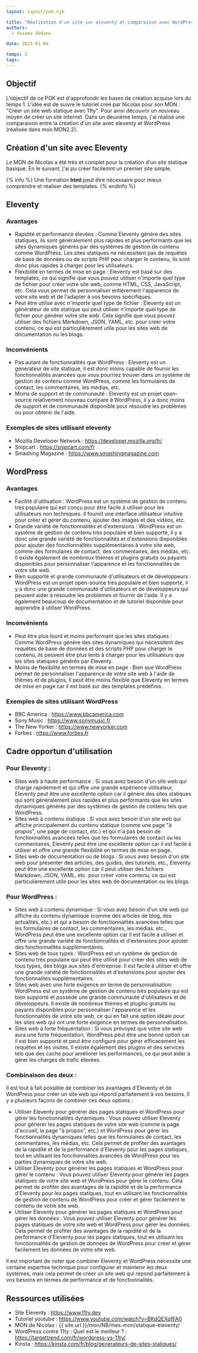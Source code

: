 ```yaml
---
layout: layout/pok.njk

title: "Réalisation d'un site sur eleventy et comparaison avec WordPress"
authors:
  - Ossama Abdane

date: 2023-01-04

temps: 2
tags:
---
```


## Objectif
L'objectif de ce POK est d'approfondir les bases de création acquise lors du temps 1. L'idée est de suivre le tutoriel créé par Nicolas pour son MON : "Créer un site web statique avec 11ty". Pour ainsi découvrir un nouveau moyen de créer un site internet.
Dans un deuxième temps, j'ai réalisé une comparaison entre la création d'un site avec eleventy et WordPress (réalisée dans mon MON2.2).

## Création d'un site avec Eleventy

Le MON de Nicolas a été très  et complet pour la création d'un site statique basique. En le suivant, j'ai pu créer facilemnt un premier site simple.

{% info %}
Une formation **html** peut être nécessaire pour mieux comprendre et réaliser des templates.
{% endinfo %}

## Eleventy

### Avantages

* Rapidité et performance élevées : Comme Eleventy génère des sites statiques, ils sont généralement plus rapides et plus performants que les sites dynamiques générés par des systèmes de gestion de contenu comme WordPress. Les sites statiques ne nécessitent pas de requêtes de base de données ou de scripts PHP pour charger le contenu, ils sont donc plus rapides à charger pour les utilisateurs.
* Flexibilité en termes de mise en page : Eleventy est basé sur des templates, ce qui signifie que vous pouvez utiliser n'importe quel type de fichier pour créer votre site web, comme HTML, CSS, JavaScript, etc. Cela vous permet de personnaliser entièrement l'apparence de votre site web et de l'adapter à vos besoins spécifiques.
* Peut être utilisé avec n'importe quel type de fichier : Eleventy est un générateur de site statique qui peut utiliser n'importe quel type de fichier pour générer votre site web. Cela signifie que vous pouvez utiliser des fichiers Markdown, JSON, YAML, etc. pour créer votre contenu, ce qui est particulièrement utile pour les sites web de documentation ou les blogs.


### Inconvénients

* Pas autant de fonctionnalités que WordPress : Eleventy est un générateur de site statique, il est donc moins capable de fournir les fonctionnalités avancées que vous pourriez trouver dans un système de gestion de contenu comme WordPress, comme les formulaires de contact, les commentaires, les médias, etc.
* Moins de support et de communauté : Eleventy est un projet open-source relativement nouveau comparé à WordPress, il y a donc moins de support et de communauté disponible pour résoudre les problèmes ou pour obtenir de l'aide.

### Exemples de sites utilisant eleventy

* Mozilla Developer Network : https://developer.mozilla.org/fr/
* Snipcart : https://snipcart.com/fr
* Smashing Magazine : https://www.smashingmagazine.com

## WordPress

### Avantages

* Facilité d'utilisation : WordPress est un système de gestion de contenu très populaire qui est conçu pour être facile à utiliser pour les utilisateurs non techniques. Il fournit une interface utilisateur intuitive pour créer et gérer du contenu, ajouter des images et des vidéos, etc.
* Grande variété de fonctionnalités et d'extensions : WordPress est un système de gestion de contenu très populaire et bien supporté, il y a donc une grande variété de fonctionnalités et d'extensions disponibles pour ajouter des fonctionnalités supplémentaires à votre site web, comme des formulaires de contact, des commentaires, des médias, etc. Il existe également de nombreux thèmes et plugins gratuits ou payants disponibles pour personnaliser l'apparence et les fonctionnalités de votre site web.
* Bien supporté et grande communauté d'utilisateurs et de développeurs : WordPress est un projet open-source très populaire et bien supporté, il y a donc une grande communauté d'utilisateurs et de développeurs qui peuvent aider à résoudre les problèmes et fournir de l'aide. Il y a également beaucoup de documentation et de tutoriel disponible pour apprendre à utiliser WordPress.

### Inconvénients

* Peut être plus lourd et moins performant que les sites statiques : Comme WordPress génère des sites dynamiques qui nécessitent des requêtes de base de données et des scripts PHP pour charger le contenu, ils peuvent être plus lents à charger pour les utilisateurs que les sites statiques générés par Eleventy.
* Moins de flexibilité en termes de mise en page : Bien que WordPress permet de personnaliser l'apparence de votre site web à l'aide de thèmes et de plugins, il peut être moins flexible que Eleventy en termes de mise en page car il est basé sur des templates prédéfinis.

### Exemples de sites utilisant WordPress

* BBC America : https://www.bbcamerica.com
* Sony Music : https://www.sonymusic.fr
* The New Yorker : https://www.newyorker.com
* Forbes : https://www.forbes.fr


## Cadre opportun d'utilisation

### Pour Eleventy :

* Sites web à haute performance : Si vous avez besoin d'un site web qui charge rapidement et qui offre une grande expérience utilisateur, Eleventy peut être une excellente option car il génère des sites statiques qui sont généralement plus rapides et plus performants que les sites dynamiques générés par des systèmes de gestion de contenu tels que WordPress.
* Sites web à contenu statique : Si vous avez besoin d'un site web qui affiche principalement du contenu statique (comme une page "à propos", une page de contact, etc.) et qui n'a pas besoin de fonctionnalités avancées telles que les formulaires de contact ou les commentaires, Eleventy peut être une excellente option car il est facile à utiliser et offre une grande flexibilité en termes de mise en page.
* Sites web de documentation ou de blogs : Si vous avez besoin d'un site web pour présenter des articles, des guides, des tutoriels, etc., Eleventy peut être une excellente option car il peut utiliser des fichiers Markdown, JSON, YAML, etc. pour créer votre contenu, ce qui est particulièrement utile pour les sites web de documentation ou les blogs.

### Pour WordPress :

* Sites web à contenu dynamique : Si vous avez besoin d'un site web qui affiche du contenu dynamique (comme des articles de blog, des actualités, etc.) et qui a besoin de fonctionnalités avancées telles que les formulaires de contact, les commentaires, les médias, etc., WordPress peut être une excellente option car il est facile à utiliser et offre une grande variété de fonctionnalités et d'extensions pour ajouter des fonctionnalités supplémentaires.
* Sites web de tous types : WordPress est un système de gestion de contenu très populaire qui peut être utilisé pour créer des sites web de tous types, des blogs aux sites d'entreprise. Il est facile à utiliser et offre une grande variété de fonctionnalités et d'extensions pour ajouter des fonctionnalités supplémentaires.
* Sites web avec une forte exigence en terme de personnalisation: WordPress est un système de gestion de contenu très populaire qui est bien supporté et possède une grande communauté d'utilisateurs et de développeurs. Il existe de nombreux thèmes et plugins gratuits ou payants disponibles pour personnaliser l'apparence et les fonctionnalités de votre site web, ce qui en fait une option idéale pour les sites web qui ont une forte exigence en termes de personnalisation.
* Sites web à forte fréquentation : Si vous prévoyez que votre site web aura une forte fréquentation, WordPress peut être une bonne option car il est bien supporté et peut être configuré pour gérer efficacement les requêtes et les visites. Il existe également des plugins et des services tels que des cache pour améliorer les performances, ce qui peut aider à gérer les charges de trafic élevées.

### Combinaison des deux :

Il est tout à fait possible de combiner les avantages d'Eleventy et de WordPress pour créer un site web qui répond parfaitement à vos besoins. Il y a plusieurs façons de combiner ces deux options :

* Utiliser Eleventy pour générer des pages statiques et WordPress pour gérer les fonctionnalités dynamiques : Vous pouvez utiliser Eleventy pour générer les pages statiques de votre site web (comme la page d'accueil, la page "à propos", etc.) et WordPress pour gérer les fonctionnalités dynamiques telles que les formulaires de contact, les commentaires, les médias, etc. Cela permet de profiter des avantages de la rapidité et de la performance d'Eleventy pour les pages statiques, tout en utilisant les fonctionnalités avancées de WordPress pour les parties dynamiques de votre site web.
* Utiliser Eleventy pour générer les pages statiques et WordPress pour gérer le contenu : Vous pouvez utiliser Eleventy pour générer les pages statiques de votre site web et WordPress pour gérer le contenu. Cela permet de profiter des avantages de la rapidité et de la performance d'Eleventy pour les pages statiques, tout en utilisant les fonctionnalités de gestion de contenu de WordPress pour créer et gérer facilement le contenu de votre site web.
* Utiliser Eleventy pour générer les pages statiques et WordPress pour gérer les données : Vous pouvez utiliser Eleventy pour générer les pages statiques de votre site web et WordPress pour gérer les données. Cela permet de profiter des avantages de la rapidité et de la performance d'Eleventy pour les pages statiques, tout en utilisant les fonctionnalités de gestion de données de WordPress pour créer et gérer facilement les données de votre site web.

Il est important de noter que combiner Eleventy et WordPress nécessite une certaine expertise technique pour configurer et maintenir les deux systèmes, mais cela permet de créer un site web qui répond parfaitement à vos besoins en termes de performance et de fonctionnalités.

## Ressources utilisées

* Site Eleventy : https://www.11ty.dev
* Tutoriel youtube : https://www.youtube.com/watch?v=BKdQEXqfFA0
* MON de Nicolas : {{ site.url }}/mon/NB/mes-mon/statique-eleventy/
* WordPress contre 11ty : Quel est le meilleur ? : https://targettrend.com/fr/wordpress-vs-11ty/
* Kinsta : https://kinsta.com/fr/blog/generateurs-de-sites-statiques/